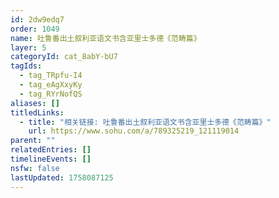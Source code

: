 ```yaml
---
id: 2dw9edq7
order: 1049
name: 吐鲁番出土叙利亚语文书含亚里士多德《范畴篇》
layer: 5
categoryId: cat_8abY-bU7
tagIds:
  - tag_TRpfu-I4
  - tag_eAgXxyKy
  - tag_RYrNofQS
aliases: []
titledLinks:
  - title: "相关链接: 吐鲁番出土叙利亚语文书含亚里士多德《范畴篇》"
    url: https://www.sohu.com/a/789325219_121119014
parent: ""
relatedEntries: []
timelineEvents: []
nsfw: false
lastUpdated: 1758087125
---
```



